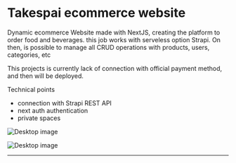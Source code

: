 # Takespai ecommerce website

Dynamic ecommerce Website made with NextJS, creating the platform to order food and beverages.
this job works with serveless option Strapi.
On then, is possible to manage all CRUD operations with products, users, categories, etc

This projects is currently lack of connection with official payment method, and then will be deployed.

Technical points

- connection with Strapi REST API
- next auth authentication
- private spaces


<div class="flex justify-between gap-8 max-h-24">

  ![Desktop image](/img/takespai.png "Home page")

</div>

<div class="flex justify-between gap-8 max-h-24">

  ![Desktop image](/img/takespai2.png "Home page")

</div>

---
